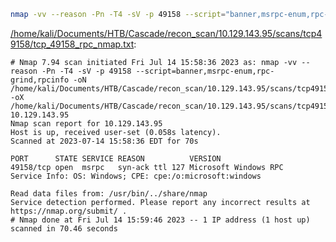 ```bash
nmap -vv --reason -Pn -T4 -sV -p 49158 --script="banner,msrpc-enum,rpc-grind,rpcinfo" -oN "/home/kali/Documents/HTB/Cascade/recon_scan/10.129.143.95/scans/tcp49158/tcp_49158_rpc_nmap.txt" -oX "/home/kali/Documents/HTB/Cascade/recon_scan/10.129.143.95/scans/tcp49158/xml/tcp_49158_rpc_nmap.xml" 10.129.143.95
```

[/home/kali/Documents/HTB/Cascade/recon_scan/10.129.143.95/scans/tcp49158/tcp_49158_rpc_nmap.txt](file:///home/kali/Documents/HTB/Cascade/recon_scan/10.129.143.95/scans/tcp49158/tcp_49158_rpc_nmap.txt):

```
# Nmap 7.94 scan initiated Fri Jul 14 15:58:36 2023 as: nmap -vv --reason -Pn -T4 -sV -p 49158 --script=banner,msrpc-enum,rpc-grind,rpcinfo -oN /home/kali/Documents/HTB/Cascade/recon_scan/10.129.143.95/scans/tcp49158/tcp_49158_rpc_nmap.txt -oX /home/kali/Documents/HTB/Cascade/recon_scan/10.129.143.95/scans/tcp49158/xml/tcp_49158_rpc_nmap.xml 10.129.143.95
Nmap scan report for 10.129.143.95
Host is up, received user-set (0.058s latency).
Scanned at 2023-07-14 15:58:36 EDT for 70s

PORT      STATE SERVICE REASON          VERSION
49158/tcp open  msrpc   syn-ack ttl 127 Microsoft Windows RPC
Service Info: OS: Windows; CPE: cpe:/o:microsoft:windows

Read data files from: /usr/bin/../share/nmap
Service detection performed. Please report any incorrect results at https://nmap.org/submit/ .
# Nmap done at Fri Jul 14 15:59:46 2023 -- 1 IP address (1 host up) scanned in 70.46 seconds

```
